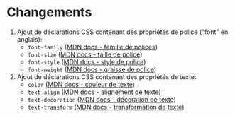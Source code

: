 # Changements

 1. Ajout de déclarations CSS contenant des propriétés de police ("font" en anglais):
    - `font-family` ([MDN docs - famille de polices](https://developer.mozilla.org/fr/docs/Web/CSS/font-family))
    - `font-size` ([MDN docs - taille de police](https://developer.mozilla.org/fr/docs/Web/CSS/font-size))
    - `font-style` ([MDN docs - style de police](https://developer.mozilla.org/fr/docs/Web/CSS/font-style))
    - `font-weight` ([MDN docs - graisse de police](https://developer.mozilla.org/fr/docs/Web/CSS/font-weight))
 2. Ajout de déclarations CSS contenant des propriétés de texte:
    - `color` ([MDN docs - couleur de texte](https://developer.mozilla.org/fr/docs/Web/CSS/color))
    - `text-align` ([MDN docs - alignement de texte](https://developer.mozilla.org/fr/docs/Web/CSS/text-align))
    - `text-decoration` ([MDN docs - décoration de texte](https://developer.mozilla.org/fr/docs/Web/CSS/text-decoration))
    - `text-transform` ([MDN docs - transformation de texte](https://developer.mozilla.org/fr/docs/Web/CSS/text-transform))
 